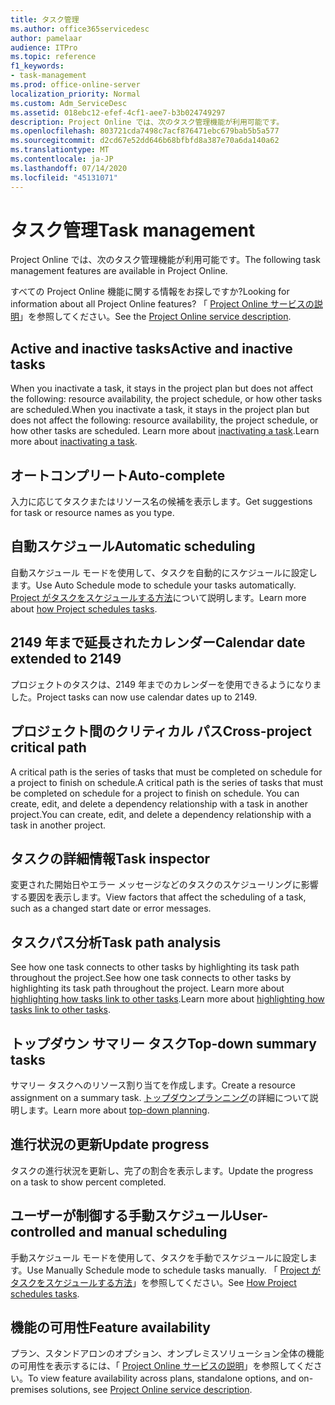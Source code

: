 ```yaml
---
title: タスク管理
ms.author: office365servicedesc
author: pamelaar
audience: ITPro
ms.topic: reference
f1_keywords:
- task-management
ms.prod: office-online-server
localization_priority: Normal
ms.custom: Adm_ServiceDesc
ms.assetid: 018ebc12-efef-4cf1-aee7-b3b024749297
description: Project Online では、次のタスク管理機能が利用可能です。
ms.openlocfilehash: 803721cda7498c7acf876471ebc679bab5b5a577
ms.sourcegitcommit: d2cd67e52dd646b68bfbfd8a387e70a6da140a62
ms.translationtype: MT
ms.contentlocale: ja-JP
ms.lasthandoff: 07/14/2020
ms.locfileid: "45131071"
---
```

# <a name="task-management"></a><span data-ttu-id="05a1a-103">タスク管理</span><span class="sxs-lookup"><span data-stu-id="05a1a-103">Task management</span></span>

<span data-ttu-id="05a1a-104">Project Online では、次のタスク管理機能が利用可能です。</span><span class="sxs-lookup"><span data-stu-id="05a1a-104">The following task management features are available in Project Online.</span></span>
  
<span data-ttu-id="05a1a-105">すべての Project Online 機能に関する情報をお探しですか?</span><span class="sxs-lookup"><span data-stu-id="05a1a-105">Looking for information about all Project Online features?</span></span> <span data-ttu-id="05a1a-106">「 [Project Online サービスの説明](project-online-service-description.md)」を参照してください。</span><span class="sxs-lookup"><span data-stu-id="05a1a-106">See the [Project Online service description](project-online-service-description.md).</span></span>
  
## <a name="active-and-inactive-tasks"></a><span data-ttu-id="05a1a-107">Active and inactive tasks</span><span class="sxs-lookup"><span data-stu-id="05a1a-107">Active and inactive tasks</span></span>

<span data-ttu-id="05a1a-108">When you inactivate a task, it stays in the project plan but does not affect the following: resource availability, the project schedule, or how other tasks are scheduled.</span><span class="sxs-lookup"><span data-stu-id="05a1a-108">When you inactivate a task, it stays in the project plan but does not affect the following: resource availability, the project schedule, or how other tasks are scheduled.</span></span> <span data-ttu-id="05a1a-109">Learn more about [inactivating a task](https://go.microsoft.com/fwlink/p/?LinkId=271335).</span><span class="sxs-lookup"><span data-stu-id="05a1a-109">Learn more about [inactivating a task](https://go.microsoft.com/fwlink/p/?LinkId=271335).</span></span>
  
## <a name="auto-complete"></a><span data-ttu-id="05a1a-110">オートコンプリート</span><span class="sxs-lookup"><span data-stu-id="05a1a-110">Auto-complete</span></span>

<span data-ttu-id="05a1a-111">入力に応じてタスクまたはリソース名の候補を表示します。</span><span class="sxs-lookup"><span data-stu-id="05a1a-111">Get suggestions for task or resource names as you type.</span></span> 
  
## <a name="automatic-scheduling"></a><span data-ttu-id="05a1a-112">自動スケジュール</span><span class="sxs-lookup"><span data-stu-id="05a1a-112">Automatic scheduling</span></span>

<span data-ttu-id="05a1a-113">自動スケジュール モードを使用して、タスクを自動的にスケジュールに設定します。</span><span class="sxs-lookup"><span data-stu-id="05a1a-113">Use Auto Schedule mode to schedule your tasks automatically.</span></span> <span data-ttu-id="05a1a-114">[Project がタスクをスケジュールする方法](https://go.microsoft.com/fwlink/p/?LinkId=271331)について説明します。</span><span class="sxs-lookup"><span data-stu-id="05a1a-114">Learn more about [how Project schedules tasks](https://go.microsoft.com/fwlink/p/?LinkId=271331).</span></span> 
  
## <a name="calendar-date-extended-to-2149"></a><span data-ttu-id="05a1a-115">2149 年まで延長されたカレンダー</span><span class="sxs-lookup"><span data-stu-id="05a1a-115">Calendar date extended to 2149</span></span>

<span data-ttu-id="05a1a-116">プロジェクトのタスクは、2149 年までのカレンダーを使用できるようになりました。</span><span class="sxs-lookup"><span data-stu-id="05a1a-116">Project tasks can now use calendar dates up to 2149.</span></span> 
  
## <a name="cross-project-critical-path"></a><span data-ttu-id="05a1a-117">プロジェクト間のクリティカル パス</span><span class="sxs-lookup"><span data-stu-id="05a1a-117">Cross-project critical path</span></span>

<span data-ttu-id="05a1a-118">A critical path is the series of tasks that must be completed on schedule for a project to finish on schedule.</span><span class="sxs-lookup"><span data-stu-id="05a1a-118">A critical path is the series of tasks that must be completed on schedule for a project to finish on schedule.</span></span> <span data-ttu-id="05a1a-119">You can create, edit, and delete a dependency relationship with a task in another project.</span><span class="sxs-lookup"><span data-stu-id="05a1a-119">You can create, edit, and delete a dependency relationship with a task in another project.</span></span> 
  
## <a name="task-inspector"></a><span data-ttu-id="05a1a-120">タスクの詳細情報</span><span class="sxs-lookup"><span data-stu-id="05a1a-120">Task inspector</span></span>

<span data-ttu-id="05a1a-121">変更された開始日やエラー メッセージなどのタスクのスケジューリングに影響する要因を表示します。</span><span class="sxs-lookup"><span data-stu-id="05a1a-121">View factors that affect the scheduling of a task, such as a changed start date or error messages.</span></span>
  
## <a name="task-path-analysis"></a><span data-ttu-id="05a1a-122">タスクパス分析</span><span class="sxs-lookup"><span data-stu-id="05a1a-122">Task path analysis</span></span>

<span data-ttu-id="05a1a-123">See how one task connects to other tasks by highlighting its task path throughout the project.</span><span class="sxs-lookup"><span data-stu-id="05a1a-123">See how one task connects to other tasks by highlighting its task path throughout the project.</span></span> <span data-ttu-id="05a1a-124">Learn more about [highlighting how tasks link to other tasks](https://go.microsoft.com/fwlink/p/?LinkId=271345).</span><span class="sxs-lookup"><span data-stu-id="05a1a-124">Learn more about [highlighting how tasks link to other tasks](https://go.microsoft.com/fwlink/p/?LinkId=271345).</span></span>
  
## <a name="top-down-summary-tasks"></a><span data-ttu-id="05a1a-125">トップダウン サマリー タスク</span><span class="sxs-lookup"><span data-stu-id="05a1a-125">Top-down summary tasks</span></span>

<span data-ttu-id="05a1a-126">サマリー タスクへのリソース割り当てを作成します。</span><span class="sxs-lookup"><span data-stu-id="05a1a-126">Create a resource assignment on a summary task.</span></span> <span data-ttu-id="05a1a-127">[トップダウンプランニング](https://go.microsoft.com/fwlink/p/?LinkId=271333)の詳細について説明します。</span><span class="sxs-lookup"><span data-stu-id="05a1a-127">Learn more about [top-down planning](https://go.microsoft.com/fwlink/p/?LinkId=271333).</span></span>
  
## <a name="update-progress"></a><span data-ttu-id="05a1a-128">進行状況の更新</span><span class="sxs-lookup"><span data-stu-id="05a1a-128">Update progress</span></span>

<span data-ttu-id="05a1a-129">タスクの進行状況を更新し、完了の割合を表示します。</span><span class="sxs-lookup"><span data-stu-id="05a1a-129">Update the progress on a task to show percent completed.</span></span>
  
## <a name="user-controlled-and-manual-scheduling"></a><span data-ttu-id="05a1a-130">ユーザーが制御する手動スケジュール</span><span class="sxs-lookup"><span data-stu-id="05a1a-130">User-controlled and manual scheduling</span></span>

<span data-ttu-id="05a1a-131">手動スケジュール モードを使用して、タスクを手動でスケジュールに設定します。</span><span class="sxs-lookup"><span data-stu-id="05a1a-131">Use Manually Schedule mode to schedule tasks manually.</span></span> <span data-ttu-id="05a1a-132">「 [Project がタスクをスケジュールする方法](https://go.microsoft.com/fwlink/p/?LinkId=271331)」を参照してください。</span><span class="sxs-lookup"><span data-stu-id="05a1a-132">See [How Project schedules tasks](https://go.microsoft.com/fwlink/p/?LinkId=271331).</span></span>
  
## <a name="feature-availability"></a><span data-ttu-id="05a1a-133">機能の可用性</span><span class="sxs-lookup"><span data-stu-id="05a1a-133">Feature availability</span></span>

<span data-ttu-id="05a1a-134">プラン、スタンドアロンのオプション、オンプレミスソリューション全体の機能の可用性を表示するには、「 [Project Online サービスの説明](project-online-service-description.md)」を参照してください。</span><span class="sxs-lookup"><span data-stu-id="05a1a-134">To view feature availability across plans, standalone options, and on-premises solutions, see [Project Online service description](project-online-service-description.md).</span></span>
  